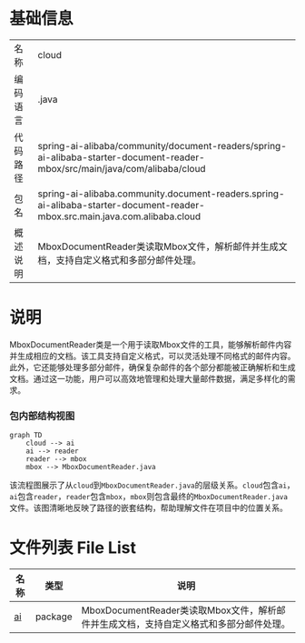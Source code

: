 # 基础信息

|      |      |
|------|------|
| 名称 | cloud |
| 编码语言 | .java |
| 代码路径 | spring-ai-alibaba/community/document-readers/spring-ai-alibaba-starter-document-reader-mbox/src/main/java/com/alibaba/cloud |
| 包名 | spring-ai-alibaba.community.document-readers.spring-ai-alibaba-starter-document-reader-mbox.src.main.java.com.alibaba.cloud |
| 概述说明 | MboxDocumentReader类读取Mbox文件，解析邮件并生成文档，支持自定义格式和多部分邮件处理。 |

# 说明

MboxDocumentReader类是一个用于读取Mbox文件的工具，能够解析邮件内容并生成相应的文档。该工具支持自定义格式，可以灵活处理不同格式的邮件内容。此外，它还能够处理多部分邮件，确保复杂邮件的各个部分都能被正确解析和生成文档。通过这一功能，用户可以高效地管理和处理大量邮件数据，满足多样化的需求。


### 包内部结构视图

```mermaid
graph TD
    cloud --> ai
    ai --> reader
    reader --> mbox
    mbox --> MboxDocumentReader.java
```

该流程图展示了从`cloud`到`MboxDocumentReader.java`的层级关系。`cloud`包含`ai`，`ai`包含`reader`，`reader`包含`mbox`，`mbox`则包含最终的`MboxDocumentReader.java`文件。该图清晰地反映了路径的嵌套结构，帮助理解文件在项目中的位置关系。

# 文件列表 File List

| 名称   | 类型  | 说明 |
|-------|------|-------------|
| [ai](ai/_module.md) | package | MboxDocumentReader类读取Mbox文件，解析邮件并生成文档，支持自定义格式和多部分邮件处理。 |


